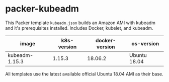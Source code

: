 # packer-kubeadm

This Packer template `kubeadm.json` builds an Amazon AMI with kubeadm and it's prerequisites installed.
Includes Docker, kubelet, and kubeadm.

| image          | k8s-version | docker-version | os-version   |
|----------------|-------------|----------------|--------------|
| kubeadm-1.15.3 | 1.15.3      | 18.06.2        | Ubuntu 18.04 |

All templates use the latest available official Ubuntu 18.04 AMI as their base.

